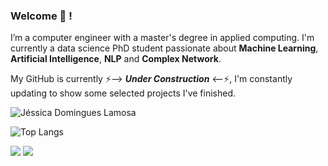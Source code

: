 ### Welcome 👋 !

I’m a computer engineer with a master's degree in applied computing. I'm currently a data science PhD student passionate about **Machine Learning**, **Artificial Intelligence**, **NLP** and **Complex Network**.


My GitHub is currently ⚡--> **_Under Construction_** <--⚡, I'm constantly updating to show some selected projects I've finished.


![Jéssica Domingues Lamosa](https://github-readme-stats.vercel.app/api?username=jdlamosa&theme=blueberry&show_icons=true)


![Top Langs](https://github-readme-stats.vercel.app/api/top-langs/?username=jdlamosa&langs_count=8)

<div> 
  
<a href="https://www.linkedin.com/in/jdlamosa/" target="_blank"><img src="https://img.shields.io/badge/-LinkedIn-%230077B5?style=for-the-badge&logo=linkedin&logoColor=white" target="_blank"></a>
<a href = "mailto:jdlamosa@gmail.com"><img src="https://img.shields.io/badge/Gmail-D14836?style=for-the-badge&logo=gmail&logoColor=white" target="_blank"></a>

</div>

<!--
**jdlamosa/jdlamosa** is a ✨ _special_ ✨ repository because its `README.md` (this file) appears on your GitHub profile.

Here are some ideas to get you started:

- 🔭 I’m currently working on ...
- 🌱 I’m currently learning ...
- 👯 I’m looking to collaborate on ...
- 🤔 I’m looking for help with ...
- 💬 Ask me about ...
- 📫 How to reach me: ...
- 😄 Pronouns: ...
- ⚡ Fun fact: ...
-->
